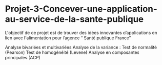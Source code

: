 # Projet-3-Concever-une-application-au-service-de-la-sante-publique
L'objectif de ce projet est de trouver des idées innovantes d’applications en lien avec l'alimentation pour l’agence “ Santé publique France”


Analyse bivariées et multivariées
Analyse de la variance : 
Test de normalité (Pearson)
Test de homogénéité (Levene)
Analyse en composantes principales (ACP)
